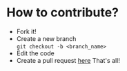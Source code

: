 # How to contribute?
- Fork it!
- Create a new branch  
`git checkout -b <branch_name>`
- Edit the code
- Create a pull request [here](https://github.com/ZCG-coder/PyPlus/pulls)
That's all!